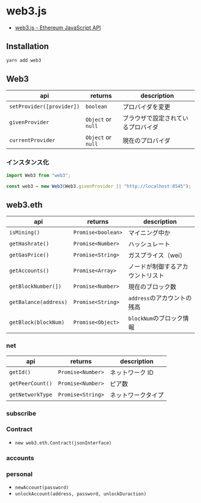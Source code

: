 # web3.js

- [web3.js - Ethereum JavaScript API](https://web3js.readthedocs.io/en/v1.2.4/)

## Installation

```bash
yarn add web3
```

## Web3

| api                       | returns            | description                        |
| ------------------------- | ------------------ | ---------------------------------- |
| `setProvider([provider])` | `boolean`          | プロバイダを変更                   |
| `givenProvider`           | `Object` or `null` | ブラウザで設定されているプロバイダ |
| `currentProvider`         | `Object` or `null` | 現在のプロバイダ                   |

### インスタンス化

```js
import Web3 from "web3";

const web3 = new Web3(Web3.givenProvider || "http://localhost:8545");
```

## web3.eth

| api                   | returns            | description                      |
| --------------------- | ------------------ | -------------------------------- |
| `isMining()`          | `Promise<boolean>` | マイニング中か                   |
| `getHashrate()`       | `Promise<Number>`  | ハッシュレート                   |
| `getGasPrice()`       | `Promise<String>`  | ガスプライス（wei）              |
| `getAccounts()`       | `Promise<Array>`   | ノードが制御するアカウントリスト |
| `getBlockNumber(])`   | `Promise<Number>`  | 現在のブロック数                 |
| `getBalance(address)` | `Promise<String>`  | `address`のアカウントの残高      |
| `getBlock(blockNum)`  | `Promise<Object>`  | `blockNum`のブロック情報         |

### net

| api              | returns           | description        |
| ---------------- | ----------------- | ------------------ |
| `getId()`        | `Promise<Number>` | ネットワーク ID    |
| `getPeerCount()` | `Promise<Number>` | ピア数             |
| `getNetworkType` | `Promise<String>` | ネットワークタイプ |

### subscribe

### Contract

- `new web3.eth.Contract(jsonInterface)`

### accounts

### personal

- `newAccount(password)`
- `unlockAccount(address, password, unlockDuraction)`
